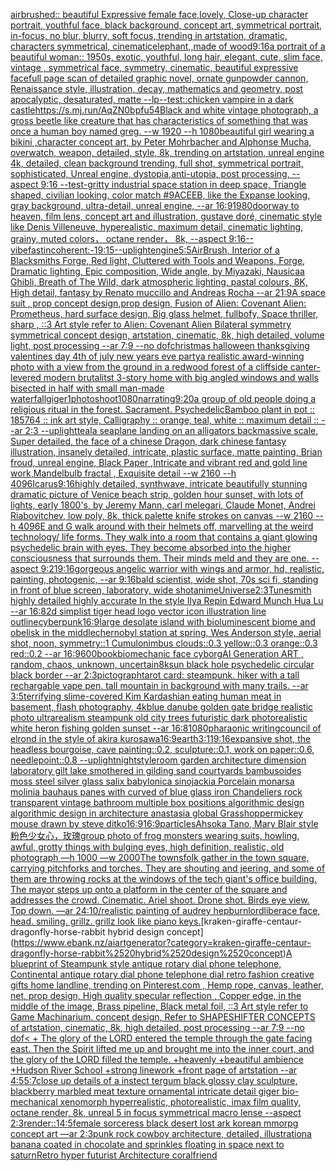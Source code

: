 [airbrushed:: beautiful Expressive female face,lovely, Close-up character portrait, youthful face, black background, concept art, symmetrical portrait, in-focus, no blur, blurry, soft focus, trending in artstation, dramatic, characters symmetrical, cinematic](https://www.ebank.nz/aiartgenerator?category=airbrushed%3A%3A%2520beautiful%2520Expressive%2520female%2520face%2Clovely%2C%2520Close-up%2520character%2520portrait%2C%2520youthful%2520face%2C%2520black%2520background%2C%2520concept%2520art%2C%2520symmetrical%2520portrait%2C%2520in-focus%2C%2520no%2520blur%2C%2520blurry%2C%2520soft%2520focus%2C%2520trending%2520in%2520artstation%2C%2520dramatic%2C%2520characters%2520symmetrical%2C%2520cinematic)[elephant,,made of wood](https://www.ebank.nz/aiartgenerator?category=elephant%2C%2Cmade%2520of%2520wood)[9:16](https://www.ebank.nz/aiartgenerator?category=9%3A16)[a portrait of a beautiful woman:: 1950s, exotic, youthful, long hair, elegant, cute, slim face, vintage , symmetrical face, symmetry, cinematic, beautiful expressive face](https://www.ebank.nz/aiartgenerator?category=a%2520portrait%2520of%2520a%2520beautiful%2520woman%3A%3A%25201950s%2C%2520exotic%2C%2520youthful%2C%2520long%2520hair%2C%2520elegant%2C%2520cute%2C%2520slim%2520face%2C%2520vintage%2520%2C%2520symmetrical%2520face%2C%2520symmetry%2C%2520cinematic%2C%2520beautiful%2520expressive%2520face)[full page scan of detailed graphic novel, ornate gunpowder cannon, Renaissance style, illustration, decay, mathematics and geometry, post apocalyptic, desaturated, matte --lp](https://www.ebank.nz/aiartgenerator?category=full%2520page%2520scan%2520of%2520detailed%2520graphic%2520novel%2C%2520ornate%2520gunpowder%2520cannon%2C%2520Renaissance%2520style%2C%2520illustration%2C%2520decay%2C%2520mathematics%2520and%2520geometry%2C%2520post%2520apocalyptic%2C%2520desaturated%2C%2520matte%2520--lp)[--test](https://www.ebank.nz/aiartgenerator?category=--test)[::](https://www.ebank.nz/aiartgenerator?category=%3A%3A)[chicken vampire in a dark castle](https://www.ebank.nz/aiartgenerator?category=chicken%2520vampire%2520in%2520a%2520dark%2520castle)[<https://s.mj.run/AqZN0bpfu54>](https://www.ebank.nz/aiartgenerator?category=%3Chttps%3A//s.mj.run/AqZN0bpfu54%3E)[Black and white vintage photograph, a gross beetle like creature that has characteristics of something that was once a human boy named greg. --w 1920 --h 1080](https://www.ebank.nz/aiartgenerator?category=Black%2520and%2520white%2520vintage%2520photograph%2C%2520a%2520gross%2520beetle%2520like%2520creature%2520that%2520has%2520characteristics%2520of%2520something%2520that%2520was%2520once%2520a%2520human%2520boy%2520named%2520greg.%2520--w%25201920%2520--h%25201080)[beautiful girl wearing a bikini ,character concept art, by Peter Mohrbacher and Alphonse Mucha, overwatch, weapon, detailed, style, 8k, trending on artstation, unreal engine 4k, detailed, clean background trending, full shot, symmetrical portrait, sophisticated, Unreal engine, dystopia,anti-utopia, post processing, --aspect 9:16 --test](https://www.ebank.nz/aiartgenerator?category=beautiful%2520girl%2520wearing%2520a%2520bikini%2520%2Ccharacter%2520concept%2520art%2C%2520by%2520Peter%2520Mohrbacher%2520and%2520Alphonse%2520Mucha%2C%2520overwatch%2C%2520weapon%2C%2520detailed%2C%2520style%2C%25208k%2C%2520trending%2520on%2520artstation%2C%2520unreal%2520engine%25204k%2C%2520detailed%2C%2520clean%2520background%2520trending%2C%2520full%2520shot%2C%2520symmetrical%2520portrait%2C%2520sophisticated%2C%2520Unreal%2520engine%2C%2520dystopia%2Canti-utopia%2C%2520post%2520processing%2C%2520--aspect%25209%3A16%2520--test)[-](https://www.ebank.nz/aiartgenerator?category=-)[gritty industrial space station in deep space, Triangle shaped, civilian looking, color match #9ACEEB, like the Expanse looking, gray background, ultra-detail, unreal engine, --ar 16:9](https://www.ebank.nz/aiartgenerator?category=gritty%2520industrial%2520space%2520station%2520in%2520deep%2520space%2C%2520Triangle%2520shaped%2C%2520civilian%2520looking%2C%2520color%2520match%2520%239ACEEB%2C%2520like%2520the%2520Expanse%2520looking%2C%2520gray%2520background%2C%2520ultra-detail%2C%2520unreal%2520engine%2C%2520--ar%252016%3A9)[1980](https://www.ebank.nz/aiartgenerator?category=1980)[doorway to heaven, film lens, concept art and illustration, gustave doré, cinematic style like Denis Villeneuve, hyperealistic, maximum detail, cinematic lighting, grainy, muted colors， octane render， 8k, --aspect 9:16](https://www.ebank.nz/aiartgenerator?category=doorway%2520to%2520heaven%2C%2520film%2520lens%2C%2520concept%2520art%2520and%2520illustration%2C%2520gustave%2520dor%C3%A9%2C%2520cinematic%2520style%2520like%2520Denis%2520Villeneuve%2C%2520hyperealistic%2C%2520maximum%2520detail%2C%2520cinematic%2520lighting%2C%2520grainy%2C%2520muted%2520colors%EF%BC%8C%2520octane%2520render%EF%BC%8C%25208k%2C%2520--aspect%25209%3A16)[--vibefast](https://www.ebank.nz/aiartgenerator?category=--vibefast)[incoherent:-1](https://www.ebank.nz/aiartgenerator?category=incoherent%3A-1)[9:15](https://www.ebank.nz/aiartgenerator?category=9%3A15)[--uplight](https://www.ebank.nz/aiartgenerator?category=--uplight)[engine](https://www.ebank.nz/aiartgenerator?category=engine)[5:5](https://www.ebank.nz/aiartgenerator?category=5%3A5)[AirBrush, Interior of a Blacksmiths Forge, Red light, Cluttered with Tools and Weapons, Forge, Dramatic lighting, Epic composition, Wide angle, by Miyazaki, Nausicaa Ghibli, Breath of The Wild, dark atmospheric lighting, pastal colours, 8K, High detail, fantasy by Renato muccillo and Andreas Rocha --ar 21:9](https://www.ebank.nz/aiartgenerator?category=AirBrush%2C%2520Interior%2520of%2520a%2520Blacksmiths%2520Forge%2C%2520Red%2520light%2C%2520Cluttered%2520with%2520Tools%2520and%2520Weapons%2C%2520Forge%2C%2520Dramatic%2520lighting%2C%2520Epic%2520composition%2C%2520Wide%2520angle%2C%2520by%2520Miyazaki%2C%2520Nausicaa%2520Ghibli%2C%2520Breath%2520of%2520The%2520Wild%2C%2520dark%2520atmospheric%2520lighting%2C%2520pastal%2520colours%2C%25208K%2C%2520High%2520detail%2C%2520fantasy%2520by%2520Renato%2520muccillo%2520and%2520Andreas%2520Rocha%2520--ar%252021%3A9)[A space suit ,  prop concept design,prop design,  Fusion of  Alien: Covenant Alien: Prometheus,  hard surface design, Big glass helmet,   fullbofy, Space thriller, sharp , ::3  Art style refer to Alien: Covenant Alien   Bilateral symmetry       symmetrical   concept design,  artstation, cinematic,  8k, high detailed,  volume light,  post processing    --ar 7:9   --no dof](https://www.ebank.nz/aiartgenerator?category=A%2520space%2520suit%2520%2C%2520%2520prop%2520concept%2520design%2Cprop%2520design%2C%2520%2520Fusion%2520of%2520%2520Alien%3A%2520Covenant%2520Alien%3A%2520Prometheus%2C%2520%2520hard%2520surface%2520design%2C%2520Big%2520glass%2520helmet%2C%2520%2520%2520fullbofy%2C%2520Space%2520thriller%2C%2520sharp%2520%2C%2520%3A%3A3%2520%2520Art%2520style%2520refer%2520to%2520Alien%3A%2520Covenant%2520Alien%2520%2520%2520Bilateral%2520symmetry%2520%2520%2520%2520%2520%2520%2520symmetrical%2520%2520%2520concept%2520design%2C%2520%2520artstation%2C%2520cinematic%2C%2520%25208k%2C%2520high%2520detailed%2C%2520%2520volume%2520light%2C%2520%2520post%2520processing%2520%2520%2520%2520--ar%25207%3A9%2520%2520%2520--no%2520dof)[christmas halloween thanksgiving valentines day 4th of july new years eve party](https://www.ebank.nz/aiartgenerator?category=christmas%2520halloween%2520thanksgiving%2520valentines%2520day%25204th%2520of%2520july%2520new%2520years%2520eve%2520party)[a realistic award-winning photo with a view from the ground in a redwood forest of a cliffside canter-levered modern brutalitst 3-story home with big angled windows and walls bisected in half with small man-made waterfall](https://www.ebank.nz/aiartgenerator?category=a%2520realistic%2520award-winning%2520photo%2520with%2520a%2520view%2520from%2520the%2520ground%2520in%2520a%2520redwood%2520forest%2520of%2520a%2520cliffside%2520canter-levered%2520modern%2520brutalitst%25203-story%2520home%2520with%2520big%2520angled%2520windows%2520and%2520walls%2520bisected%2520in%2520half%2520with%2520small%2520man-made%2520waterfall)[giger](https://www.ebank.nz/aiartgenerator?category=giger)[1](https://www.ebank.nz/aiartgenerator?category=1)[photoshoot](https://www.ebank.nz/aiartgenerator?category=photoshoot)[1080](https://www.ebank.nz/aiartgenerator?category=1080)[narrating](https://www.ebank.nz/aiartgenerator?category=narrating)[9:20](https://www.ebank.nz/aiartgenerator?category=9%3A20)[a group of old people doing a religious ritual in the forest. Sacrament. Psychedelic](https://www.ebank.nz/aiartgenerator?category=a%2520group%2520of%2520old%2520people%2520doing%2520a%2520religious%2520ritual%2520in%2520the%2520forest.%2520Sacrament.%2520Psychedelic)[Bamboo plant in pot :: 185764 :: ink art style, Calligraphy :: orange, teal, white :: maximum detail :: --ar 2:3 --uplight](https://www.ebank.nz/aiartgenerator?category=Bamboo%2520plant%2520in%2520pot%2520%3A%3A%2520185764%2520%3A%3A%2520ink%2520art%2520style%2C%2520Calligraphy%2520%3A%3A%2520orange%2C%2520teal%2C%2520white%2520%3A%3A%2520maximum%2520detail%2520%3A%3A%2520--ar%25202%3A3%2520--uplight)[teal](https://www.ebank.nz/aiartgenerator?category=teal)[a seaplane landing on an alligators back](https://www.ebank.nz/aiartgenerator?category=a%2520seaplane%2520landing%2520on%2520an%2520alligators%2520back)[massive scale, Super detailed, the face of a chinese Dragon, dark chinese fantasy illustration, insanely detailed, intricate, plastic surface, matte painting, Brian froud, unreal engine, Black Paper ,Intricate and vibrant red and gold line work,Mandelbulb fractal , Exquisite detail --w 2160  --h 4096](https://www.ebank.nz/aiartgenerator?category=massive%2520scale%2C%2520Super%2520detailed%2C%2520the%2520face%2520of%2520a%2520chinese%2520Dragon%2C%2520dark%2520chinese%2520fantasy%2520illustration%2C%2520insanely%2520detailed%2C%2520intricate%2C%2520plastic%2520surface%2C%2520matte%2520painting%2C%2520Brian%2520froud%2C%2520unreal%2520engine%2C%2520Black%2520Paper%2520%2CIntricate%2520and%2520vibrant%2520red%2520and%2520gold%2520line%2520work%2CMandelbulb%2520fractal%2520%2C%2520Exquisite%2520detail%2520--w%25202160%2520%2520--h%25204096)[Icarus](https://www.ebank.nz/aiartgenerator?category=Icarus)[9:16](https://www.ebank.nz/aiartgenerator?category=9%3A16)[highly detailed, synthwave, intricate beautifully stunning dramatic picture of Venice beach strip, golden hour sunset, with lots of lights, early 1800's, by Jeremy Mann, carl melegari, Claude Monet, Andrei Riabovitchev, low poly, 8k, thick palette knife strokes on canvas  --w 2160  --h 4096](https://www.ebank.nz/aiartgenerator?category=highly%2520detailed%2C%2520synthwave%2C%2520intricate%2520beautifully%2520stunning%2520dramatic%2520picture%2520of%2520Venice%2520beach%2520strip%2C%2520golden%2520hour%2520sunset%2C%2520with%2520lots%2520of%2520lights%2C%2520early%25201800%27s%2C%2520by%2520Jeremy%2520Mann%2C%2520carl%2520melegari%2C%2520Claude%2520Monet%2C%2520Andrei%2520Riabovitchev%2C%2520low%2520poly%2C%25208k%2C%2520thick%2520palette%2520knife%2520strokes%2520on%2520canvas%2520%2520--w%25202160%2520%2520--h%25204096)[E and G walk around with their helmets off, marvelling at the weird technology/ life forms. They walk into a room that contains a giant glowing psychedelic brain with eyes. They become absorbed into the higher consciousness that surrounds them. Their minds meld and they are one. --aspect 9:21](https://www.ebank.nz/aiartgenerator?category=E%2520and%2520G%2520walk%2520around%2520with%2520their%2520helmets%2520off%2C%2520marvelling%2520at%2520the%2520weird%2520technology/%2520life%2520forms.%2520They%2520walk%2520into%2520a%2520room%2520that%2520contains%2520a%2520giant%2520glowing%2520psychedelic%2520brain%2520with%2520eyes.%2520They%2520become%2520absorbed%2520into%2520the%2520higher%2520consciousness%2520that%2520surrounds%2520them.%2520Their%2520minds%2520meld%2520and%2520they%2520are%2520one.%2520--aspect%25209%3A21)[9:16](https://www.ebank.nz/aiartgenerator?category=9%3A16)[gorgeous angelic warrior with wings and armor, hd, realistic, painting, photogenic, --ar 9:16](https://www.ebank.nz/aiartgenerator?category=gorgeous%2520angelic%2520warrior%2520with%2520wings%2520and%2520armor%2C%2520hd%2C%2520realistic%2C%2520painting%2C%2520photogenic%2C%2520--ar%25209%3A16)[bald scientist, wide shot, 70s sci fi, standing in front of blue screen, laboratory, wide shot](https://www.ebank.nz/aiartgenerator?category=bald%2520scientist%2C%2520wide%2520shot%2C%252070s%2520sci%2520fi%2C%2520standing%2520in%2520front%2520of%2520blue%2520screen%2C%2520laboratory%2C%2520wide%2520shot)[anime](https://www.ebank.nz/aiartgenerator?category=anime)[Universe](https://www.ebank.nz/aiartgenerator?category=Universe)[2:3](https://www.ebank.nz/aiartgenerator?category=2%3A3)[Tunesmith highly detailed highly accurate In the style Ilya Repin Edward Munch Hua Lu --ar 16:8](https://www.ebank.nz/aiartgenerator?category=Tunesmith%2520highly%2520detailed%2520highly%2520accurate%2520In%2520the%2520style%2520Ilya%2520Repin%2520Edward%2520Munch%2520Hua%2520Lu%2520--ar%252016%3A8)[2d simplist tiger head logo vector icon illustration line outline](https://www.ebank.nz/aiartgenerator?category=2d%2520simplist%2520tiger%2520head%2520logo%2520vector%2520icon%2520illustration%2520line%2520outline)[cyberpunk](https://www.ebank.nz/aiartgenerator?category=cyberpunk)[16:9](https://www.ebank.nz/aiartgenerator?category=16%3A9)[large desolate island with bioluminescent biome and obelisk in the middle](https://www.ebank.nz/aiartgenerator?category=large%2520desolate%2520island%2520with%2520bioluminescent%2520biome%2520and%2520obelisk%2520in%2520the%2520middle)[chernobyl station at spring, Wes Anderson style, aerial shot, noon, symmetry::1 Cumulonimbus clouds::0.3 yellow::0.3 orange::0.3 red::0.2 --ar 16:9](https://www.ebank.nz/aiartgenerator?category=chernobyl%2520station%2520at%2520spring%2C%2520Wes%2520Anderson%2520style%2C%2520aerial%2520shot%2C%2520noon%2C%2520symmetry%3A%3A1%2520Cumulonimbus%2520clouds%3A%3A0.3%2520yellow%3A%3A0.3%2520orange%3A%3A0.3%2520red%3A%3A0.2%2520--ar%252016%3A9)[600](https://www.ebank.nz/aiartgenerator?category=600)[](https://www.ebank.nz/aiartgenerator?category=)[book](https://www.ebank.nz/aiartgenerator?category=book)[biomechanic face cyborg](https://www.ebank.nz/aiartgenerator?category=biomechanic%2520face%2520cyborg)[AI Generation ART , random, chaos, unknown, uncertain](https://www.ebank.nz/aiartgenerator?category=AI%2520Generation%2520ART%2520%2C%2520random%2C%2520chaos%2C%2520unknown%2C%2520uncertain)[8k](https://www.ebank.nz/aiartgenerator?category=8k)[sun black hole psychedelic circular black border --ar 2:3](https://www.ebank.nz/aiartgenerator?category=sun%2520black%2520hole%2520psychedelic%2520circular%2520black%2520border%2520--ar%25202%3A3)[pictograph](https://www.ebank.nz/aiartgenerator?category=pictograph)[tarot card: steampunk. hiker with a tall rechargable vape pen. tall mountain in background with many trails. --ar 3:5](https://www.ebank.nz/aiartgenerator?category=tarot%2520card%3A%2520steampunk.%2520hiker%2520with%2520a%2520tall%2520rechargable%2520vape%2520pen.%2520tall%2520mountain%2520in%2520background%2520with%2520many%2520trails.%2520--ar%25203%3A5)[terrifying slime-covered Kim Kardashian eating human meat in basement, flash photography, 4k](https://www.ebank.nz/aiartgenerator?category=terrifying%2520slime-covered%2520Kim%2520Kardashian%2520eating%2520human%2520meat%2520in%2520basement%2C%2520flash%2520photography%2C%25204k)[blue danube golden gate bridge realistic photo ultrarealism steampunk old city trees futuristic dark photorealistic white heron fishing golden sunset --ar 16:8](https://www.ebank.nz/aiartgenerator?category=blue%2520danube%2520golden%2520gate%2520bridge%2520realistic%2520photo%2520ultrarealism%2520steampunk%2520old%2520city%2520trees%2520futuristic%2520dark%2520photorealistic%2520white%2520heron%2520fishing%2520golden%2520sunset%2520--ar%252016%3A8)[1080](https://www.ebank.nz/aiartgenerator?category=1080)[pharaonic writing](https://www.ebank.nz/aiartgenerator?category=pharaonic%2520writing)[council of elrond in the style of akira kurosawa](https://www.ebank.nz/aiartgenerator?category=council%2520of%2520elrond%2520in%2520the%2520style%2520of%2520akira%2520kurosawa)[16:9](https://www.ebank.nz/aiartgenerator?category=16%3A9)[earth](https://www.ebank.nz/aiartgenerator?category=earth)[3:1](https://www.ebank.nz/aiartgenerator?category=3%3A1)[1](https://www.ebank.nz/aiartgenerator?category=1)[9:16](https://www.ebank.nz/aiartgenerator?category=9%3A16)[expansive shot, the headless bourgoise,  cave painting::0.2, sculpture::0.1, work on paper::0.6, needlepoint::0.8 --uplight](https://www.ebank.nz/aiartgenerator?category=expansive%2520shot%2C%2520the%2520headless%2520bourgoise%2C%2520%2520cave%2520painting%3A%3A0.2%2C%2520sculpture%3A%3A0.1%2C%2520work%2520on%2520paper%3A%3A0.6%2C%2520needlepoint%3A%3A0.8%2520--uplight)[night](https://www.ebank.nz/aiartgenerator?category=night)[style](https://www.ebank.nz/aiartgenerator?category=style)[room garden architecture dimension laboratory gilt lake smothered in gilding sand courtyards bambusoides moss steel silver glass salix babylonica sinojackia Porcelain monarsa molinia bauhaus panes with curved of blue glass iron Chandeliers rock transparent vintage bathroom multiple box positions algorithmic design algorithmic design in architecture anastasia global Grasshopper](https://www.ebank.nz/aiartgenerator?category=room%2520garden%2520architecture%2520dimension%2520laboratory%2520gilt%2520lake%2520smothered%2520in%2520gilding%2520sand%2520courtyards%2520bambusoides%2520moss%2520steel%2520silver%2520glass%2520salix%2520babylonica%2520sinojackia%2520Porcelain%2520monarsa%2520molinia%2520bauhaus%2520panes%2520with%2520curved%2520of%2520blue%2520glass%2520iron%2520Chandeliers%2520rock%2520transparent%2520vintage%2520bathroom%2520multiple%2520box%2520positions%2520algorithmic%2520design%2520algorithmic%2520design%2520in%2520architecture%2520anastasia%2520global%2520Grasshopper)[mickey mouse drawn by steve ditko](https://www.ebank.nz/aiartgenerator?category=mickey%2520mouse%2520drawn%2520by%2520steve%2520ditko)[16:9](https://www.ebank.nz/aiartgenerator?category=16%3A9)[](https://www.ebank.nz/aiartgenerator?category=)[16:9](https://www.ebank.nz/aiartgenerator?category=16%3A9)[particles](https://www.ebank.nz/aiartgenerator?category=particles)[Ahsoka Tano, Mary Blair style](https://www.ebank.nz/aiartgenerator?category=Ahsoka%2520Tano%2C%2520Mary%2520Blair%2520style)[粉色少女心，玫瑰](https://www.ebank.nz/aiartgenerator?category=%E7%B2%89%E8%89%B2%E5%B0%91%E5%A5%B3%E5%BF%83%EF%BC%8C%E7%8E%AB%E7%91%B0)[group photo of frog monsters wearing suits, howling, awful, grotty things with bulging eyes, high definition, realistic, old photograph —h 1000 —w 2000](https://www.ebank.nz/aiartgenerator?category=group%2520photo%2520of%2520frog%2520monsters%2520wearing%2520suits%2C%2520howling%2C%2520awful%2C%2520grotty%2520things%2520with%2520bulging%2520eyes%2C%2520high%2520definition%2C%2520realistic%2C%2520old%2520photograph%2520%E2%80%94h%25201000%2520%E2%80%94w%25202000)[The townsfolk gather in the town square, carrying pitchforks and torches. They are shouting and jeering, and some of them are throwing rocks at the windows of the tech giant's office building. The mayor steps up onto a platform in the center of the square and addresses the crowd. Cinematic. Ariel shoot. Drone shot. Birds eye view. Top down. —ar 24:10](https://www.ebank.nz/aiartgenerator?category=The%2520townsfolk%2520gather%2520in%2520the%2520town%2520square%2C%2520carrying%2520pitchforks%2520and%2520torches.%2520They%2520are%2520shouting%2520and%2520jeering%2C%2520and%2520some%2520of%2520them%2520are%2520throwing%2520rocks%2520at%2520the%2520windows%2520of%2520the%2520tech%2520giant%27s%2520office%2520building.%2520The%2520mayor%2520steps%2520up%2520onto%2520a%2520platform%2520in%2520the%2520center%2520of%2520the%2520square%2520and%2520addresses%2520the%2520crowd.%2520Cinematic.%2520Ariel%2520shoot.%2520Drone%2520shot.%2520Birds%2520eye%2520view.%2520Top%2520down.%2520%E2%80%94ar%252024%3A10)[/realistic painting of audrey hepburn](https://www.ebank.nz/aiartgenerator?category=/realistic%2520painting%2520of%2520audrey%2520hepburn)[lord](https://www.ebank.nz/aiartgenerator?category=lord)[liberace face, head. smiling. grillz. grillz look like piano keys.](https://www.ebank.nz/aiartgenerator?category=liberace%2520face%2C%2520head.%2520smiling.%2520grillz.%2520grillz%2520look%2520like%2520piano%2520keys.)[kraken-giraffe-centaur-dragonfly-horse-rabbit hybrid design concept](https://www.ebank.nz/aiartgenerator?category=kraken-giraffe-centaur-dragonfly-horse-rabbit%2520hybrid%2520design%2520concept)[A blueprint of Steampunk style antique rotary dial phone telephone,  Continental antique rotary dial phone telephone dial retro fashion creative gifts home landline, trending on Pinterest.com  , Hemp rope, canvas, leather, net, prop design, High quality specular reflection , Copper  edge, in the middle of the image, Brass pipeline,  Black metal foil,  ::3  Art style refer to Game Machinarium.  concept design, Refer to SHAPESHIFTER CONCEPTS  of artstation, cinematic,  8k, high detailed,  post processing    --ar 7:9   --no dof](https://www.ebank.nz/aiartgenerator?category=A%2520blueprint%2520of%2520Steampunk%2520style%2520antique%2520rotary%2520dial%2520phone%2520telephone%2C%2520%2520Continental%2520antique%2520rotary%2520dial%2520phone%2520telephone%2520dial%2520retro%2520fashion%2520creative%2520gifts%2520home%2520landline%2C%2520trending%2520on%2520Pinterest.com%2520%2520%2C%2520Hemp%2520rope%2C%2520canvas%2C%2520leather%2C%2520net%2C%2520prop%2520design%2C%2520High%2520quality%2520specular%2520reflection%2520%2C%2520Copper%2520%2520edge%2C%2520in%2520the%2520middle%2520of%2520the%2520image%2C%2520Brass%2520pipeline%2C%2520%2520Black%2520metal%2520foil%2C%2520%2520%3A%3A3%2520%2520Art%2520style%2520refer%2520to%2520Game%2520Machinarium.%2520%2520concept%2520design%2C%2520Refer%2520to%2520SHAPESHIFTER%2520CONCEPTS%2520%2520of%2520artstation%2C%2520cinematic%2C%2520%25208k%2C%2520high%2520detailed%2C%2520%2520post%2520processing%2520%2520%2520%2520--ar%25207%3A9%2520%2520%2520--no%2520dof)[< + The glory of the LORD entered the temple through the gate facing east. Then the Spirit lifted me up and brought me into the inner court, and the glory of the LORD filled the temple. +heavenly +beautiful ambience +Hudson River School +strong linework +front page of artstation --ar 4:5](https://www.ebank.nz/aiartgenerator?category=%3C%2520%2B%2520The%2520glory%2520of%2520the%2520LORD%2520entered%2520the%2520temple%2520through%2520the%2520gate%2520facing%2520east.%2520Then%2520the%2520Spirit%2520lifted%2520me%2520up%2520and%2520brought%2520me%2520into%2520the%2520inner%2520court%2C%2520and%2520the%2520glory%2520of%2520the%2520LORD%2520filled%2520the%2520temple.%2520%2Bheavenly%2520%2Bbeautiful%2520ambience%2520%2BHudson%2520River%2520School%2520%2Bstrong%2520linework%2520%2Bfront%2520page%2520of%2520artstation%2520--ar%25204%3A5)[5:7](https://www.ebank.nz/aiartgenerator?category=5%3A7)[close up details of a instect tergum black glossy clay sculpture, blackberry marbled meat texture ornamental intricate detail giger bio-mechanical xenomorph hyperrealistic, photorealistic, imax film quality, octane render, 8k, unreal 5 in focus symmetrical macro lense --aspect 2:3](https://www.ebank.nz/aiartgenerator?category=close%2520up%2520details%2520of%2520a%2520instect%2520tergum%2520black%2520glossy%2520clay%2520sculpture%2C%2520blackberry%2520marbled%2520meat%2520texture%2520ornamental%2520intricate%2520detail%2520giger%2520bio-mechanical%2520xenomorph%2520hyperrealistic%2C%2520photorealistic%2C%2520imax%2520film%2520quality%2C%2520octane%2520render%2C%25208k%2C%2520unreal%25205%2520in%2520focus%2520symmetrical%2520macro%2520lense%2520--aspect%25202%3A3)[render::1](https://www.ebank.nz/aiartgenerator?category=render%3A%3A1)[4:5](https://www.ebank.nz/aiartgenerator?category=4%3A5)[female sorceress black desert lost ark korean mmorpg concept art —ar 2:3](https://www.ebank.nz/aiartgenerator?category=female%2520sorceress%2520black%2520desert%2520lost%2520ark%2520korean%2520mmorpg%2520concept%2520art%2520%E2%80%94ar%25202%3A3)[punk rock cowboy architecture, detailed, illustration](https://www.ebank.nz/aiartgenerator?category=punk%2520rock%2520cowboy%2520architecture%2C%2520detailed%2C%2520illustration)[a banana coated in chocolate and sprinkles floating in space next to saturn](https://www.ebank.nz/aiartgenerator?category=a%2520banana%2520coated%2520in%2520chocolate%2520and%2520sprinkles%2520floating%2520in%2520space%2520next%2520to%2520saturn)[Retro hyper futurist Architecture coral](https://www.ebank.nz/aiartgenerator?category=Retro%2520hyper%2520futurist%2520Architecture%2520coral)[friend](https://www.ebank.nz/aiartgenerator?category=friend)[](https://www.ebank.nz/aiartgenerator?category=)